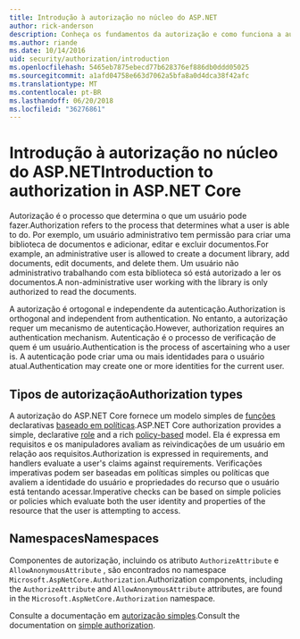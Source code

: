 ```yaml
---
title: Introdução à autorização no núcleo do ASP.NET
author: rick-anderson
description: Conheça os fundamentos da autorização e como funciona a autorização em aplicativos do ASP.NET Core.
ms.author: riande
ms.date: 10/14/2016
uid: security/authorization/introduction
ms.openlocfilehash: 5465eb7875ebecd77b628376ef886db0ddd05025
ms.sourcegitcommit: a1afd04758e663d7062a5bfa8a0d4dca38f42afc
ms.translationtype: MT
ms.contentlocale: pt-BR
ms.lasthandoff: 06/20/2018
ms.locfileid: "36276861"
---
```

# <a name="introduction-to-authorization-in-aspnet-core"></a><span data-ttu-id="1b5a8-103">Introdução à autorização no núcleo do ASP.NET</span><span class="sxs-lookup"><span data-stu-id="1b5a8-103">Introduction to authorization in ASP.NET Core</span></span>

<a name="security-authorization-introduction"></a>

<span data-ttu-id="1b5a8-104">Autorização é o processo que determina o que um usuário pode fazer.</span><span class="sxs-lookup"><span data-stu-id="1b5a8-104">Authorization refers to the process that determines what a user is able to do.</span></span> <span data-ttu-id="1b5a8-105">Por exemplo, um usuário administrativo tem permissão para criar uma biblioteca de documentos e adicionar, editar e excluir documentos.</span><span class="sxs-lookup"><span data-stu-id="1b5a8-105">For example, an administrative user is allowed to create a document library, add documents, edit documents, and delete them.</span></span> <span data-ttu-id="1b5a8-106">Um usuário não administrativo trabalhando com esta biblioteca só está autorizado a ler os documentos.</span><span class="sxs-lookup"><span data-stu-id="1b5a8-106">A non-administrative user working with the library is only authorized to read the documents.</span></span>

<span data-ttu-id="1b5a8-107">A autorização é ortogonal e independente da autenticação.</span><span class="sxs-lookup"><span data-stu-id="1b5a8-107">Authorization is orthogonal and independent from authentication.</span></span> <span data-ttu-id="1b5a8-108">No entanto, a autorização requer um mecanismo de autenticação.</span><span class="sxs-lookup"><span data-stu-id="1b5a8-108">However, authorization requires an authentication mechanism.</span></span> <span data-ttu-id="1b5a8-109">Autenticação é o processo de verificação de quem é um usuário.</span><span class="sxs-lookup"><span data-stu-id="1b5a8-109">Authentication is the process of ascertaining who a user is.</span></span> <span data-ttu-id="1b5a8-110">A autenticação pode criar uma ou mais identidades para o usuário atual.</span><span class="sxs-lookup"><span data-stu-id="1b5a8-110">Authentication may create one or more identities for the current user.</span></span>

## <a name="authorization-types"></a><span data-ttu-id="1b5a8-111">Tipos de autorização</span><span class="sxs-lookup"><span data-stu-id="1b5a8-111">Authorization types</span></span>

<span data-ttu-id="1b5a8-112">A autorização do ASP.NET Core fornece um modelo simples de [funções](xref:security/authorization/roles) declarativas [baseado em políticas](xref:security/authorization/policies).</span><span class="sxs-lookup"><span data-stu-id="1b5a8-112">ASP.NET Core authorization provides a simple, declarative [role](xref:security/authorization/roles) and a rich [policy-based](xref:security/authorization/policies) model.</span></span> <span data-ttu-id="1b5a8-113">Ela é expressa em requisitos e os manipuladores avaliam as reivindicações de um usuário em relação aos requisitos.</span><span class="sxs-lookup"><span data-stu-id="1b5a8-113">Authorization is expressed in requirements, and handlers evaluate a user's claims against requirements.</span></span> <span data-ttu-id="1b5a8-114">Verificações imperativas podem ser baseadas em políticas simples ou políticas que avaliem a identidade do usuário e propriedades do recurso que o usuário está tentando acessar.</span><span class="sxs-lookup"><span data-stu-id="1b5a8-114">Imperative checks can be based on simple policies or policies which evaluate both the user identity and properties of the resource that the user is attempting to access.</span></span>

## <a name="namespaces"></a><span data-ttu-id="1b5a8-115">Namespaces</span><span class="sxs-lookup"><span data-stu-id="1b5a8-115">Namespaces</span></span>

<span data-ttu-id="1b5a8-116">Componentes de autorização, incluindo os atributo `AuthorizeAttribute` e `AllowAnonymousAttribute` , são encontrados no namespace `Microsoft.AspNetCore.Authorization`.</span><span class="sxs-lookup"><span data-stu-id="1b5a8-116">Authorization components, including the `AuthorizeAttribute` and `AllowAnonymousAttribute` attributes, are found in the `Microsoft.AspNetCore.Authorization` namespace.</span></span>

<span data-ttu-id="1b5a8-117">Consulte a documentação em [autorização simples](xref:security/authorization/simple).</span><span class="sxs-lookup"><span data-stu-id="1b5a8-117">Consult the documentation on [simple authorization](xref:security/authorization/simple).</span></span>

